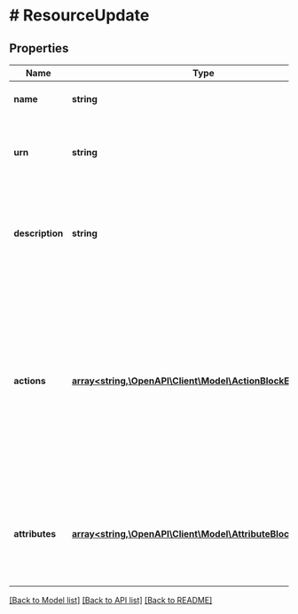 # # ResourceUpdate

## Properties

Name | Type | Description | Notes
------------ | ------------- | ------------- | -------------
**name** | **string** | The name of the resource | [optional]
**urn** | **string** | The [URN](https://en.wikipedia.org/wiki/Uniform_Resource_Name) (Uniform Resource Name) of the resource | [optional]
**description** | **string** | An optional longer description of what this resource respresents in your system | [optional]
**actions** | [**array<string,\OpenAPI\Client\Model\ActionBlockEditable>**](ActionBlockEditable.md) | A actions definition block, typically contained within a resource type definition block.         The actions represents the ways you can interact with a protected resource. | [optional]
**attributes** | [**array<string,\OpenAPI\Client\Model\AttributeBlockEditable>**](AttributeBlockEditable.md) | Attributes that each resource of this type defines, and can be used in your ABAC policies. | [optional]

[[Back to Model list]](../../README.md#models) [[Back to API list]](../../README.md#endpoints) [[Back to README]](../../README.md)

